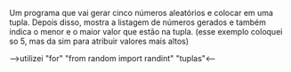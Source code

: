 Um programa que vai gerar cinco números aleatórios e colocar em uma tupla. Depois disso, mostra a listagem de números gerados e também indica o menor e o maior valor que estão na tupla.
(esse exemplo coloquei so 5, mas da sim para atribuir valores mais altos)

-->utilizei "for" "from random import randint" "tuplas"<--
